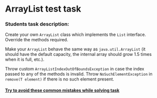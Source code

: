 # ArrayList test task

### Students task description:

Create your own `ArrayList` class which implements the `List` interface. Override the methods required.
 
Make your `ArrayList` behave the same way as `java.util.ArrayList` (it should have the default capacity, the internal array should grow 1.5 times when it is full, etc.).

Throw custom `ArrayListIndexOutOfBoundsException` in case the index passed to any of the methods is invalid.
Throw `NoSuchElementException` in `remove(T element)` if there is no such element present.
#### [Try to avoid these common mistakes while solving task](https://mate-academy.github.io/jv-program-common-mistakes/java-core/collections/array-list.html)
